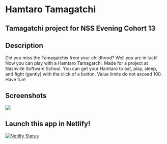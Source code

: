 # Hamtaro Tamagatchi

## Tamagatchi project for NSS Evening Cohort 13

## Description
Did you miss the Tamagatchis from your childhood? Well you are in luck! Now you can play with a Hamtaro Tamagatchi. Made for a project at Nashville Software School. You can get your Hamtaro to eat, play, sleep, and fight (gently) with the click of a button. Value limits do not exceed 100. Have fun!

## Screenshots
![](https://github.com/DeannaMix/tamagatchi/blob/master/src/images/tamagatchi-gif.gif?raw=true)



## Launch this app in Netlify!

[![Netlify Status](https://api.netlify.com/api/v1/badges/3f35c646-d2e3-4023-bfb3-3290f53d0b24/deploy-status)](https://app.netlify.com/sites/hamtaro-tamagatchi/deploys)

